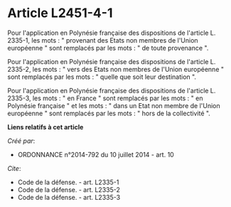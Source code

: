 # Article L2451-4-1

Pour l'application en Polynésie française des dispositions de l'article L. 2335-1, les mots : " provenant des Etats non
membres de l'Union européenne " sont remplacés par les mots : " de toute provenance ". 

Pour l'application en Polynésie française des dispositions de l'article L. 2335-2, les mots : " vers des Etats non membres de
l'Union européenne " sont remplacés par les mots : " quelle que soit leur destination ". 

Pour l'application en Polynésie française des dispositions de l'article L. 2335-3, les mots : " en France " sont remplacés
par les mots : " en Polynésie française " et les mots : " dans un Etat non membre de l'Union européenne " sont remplacés par
les mots : " hors de la collectivité ".

**Liens relatifs à cet article**

_Créé par_:

  - ORDONNANCE n°2014-792 du 10 juillet 2014 - art. 10

_Cite_:

  - Code de la défense. - art. L2335-1
  - Code de la défense. - art. L2335-2
  - Code de la défense. - art. L2335-3
